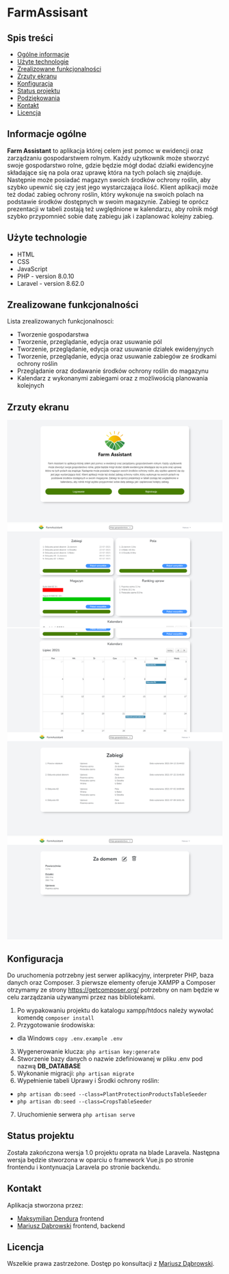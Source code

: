 # FarmAssisant


## Spis treści
* [Ogólne informacje](#informacje-ogólne)
* [Użyte technologie](#użyte-technologie)
* [Zrealizowane funkcjonalności](#zrealizowane-funkcjonalności)
* [Zrzuty ekranu](#screenshots)
* [Konfiguracja](#konfiguracja)
* [Status projektu](#status-projektu)
* [Podziękowania](#podziękowania)
* [Kontakt](#kontakt)
* [Licencja](#licencja)


## Informacje ogólne
<b>Farm Assistant</b> to aplikacja której celem jest pomoc w ewidencji oraz zarządzaniu gospodarstwem rolnym. 
Każdy użytkownik może stworzyć swoje gospodarstwo rolne, gdzie będzie mógł dodać działki ewidencyjne
 składające się na pola oraz uprawę która na tych polach się znajduje.
Następnie może posiadać magazyn swoich środków ochrony roślin, aby szybko upewnić się czy jest jego 
wystarczająca ilość. Klient aplikacji może też dodać zabieg ochrony roślin, który wykonuje na swoich 
polach na podstawie środków dostępnych w swoim magazynie. Zabiegi te oprócz prezentacji w tabeli zostają
 też uwględnione w kalendarzu, aby rolnik mógł szybko przypomnieć sobie datę zabiegu jak i zaplanować 
 kolejny zabieg.


## Użyte technologie
- HTML
- CSS
- JavaScript
- PHP - version 8.0.10
- Laravel - version 8.62.0


## Zrealizowane funkcjonalności
Lista zrealizowanych funkcjonalnosci:
- Tworzenie gospodarstwa
- Tworzenie, przeglądanie, edycja oraz usuwanie pól
- Tworzenie, przeglądanie, edycja oraz usuwanie działek ewidenyjnych
- Tworzenie, przeglądanie, edycja oraz usuwanie zabiegów ze środkami ochrony roślin
- Przeglądanie oraz dodawanie środków ochrony roślin do magazynu
- Kalendarz z wykonanymi zabiegami oraz z możliwością planowania kolejnych

## Zrzuty ekranu
![Okno powitalne](./img/okno-glowne.png)
![Dashboard](./img/home.png)
![Kalendarz](./img/kalendarz.png)
![Lista zabiegów](./img/zabiegi.png)
![Inormacje o polu](./img/pole.png)

## Konfiguracja
Do uruchomenia potrzebny jest serwer aplikacyjny, interpreter PHP, baza danych oraz Composer. 3 pierwsze elementy oferuje XAMPP a Composer otrzymamy ze strony https://getcomposer.org/ 
 potrzebny on nam będzie w celu zarządzania używanymi przez nas bibliotekami.
 1. Po wypakowaniu projektu do katalogu xampp/htdocs należy wywołać komendę 
 `composer install` 
 2. Przygotowanie środowiska:
 - dla Windows `copy .env.example .env`
3. Wygenerowanie klucza:
 `php artisan key:generate`
4. Stworzenie bazy danych o nazwie zdefiniowanej w pliku .env pod nazwą <b>DB_DATABASE</b>
5. Wykonanie migracji: `php artisan migrate`
6. Wypełnienie tabeli Uprawy i Środki ochrony roślin:
- `php artisan db:seed --class=PlantProtectionProductsTableSeeder`
- `php artisan db:seed --class=CropsTableSeeder`
7. Uruchomienie serwera `php artisan serve`

## Status projektu
Została zakończona wersja 1.0 projektu oprata na blade Laravela. Następna wersja będzie stworzona w oparciu o framework Vue.js po stronie frontendu i kontynuacja Laravela po stronie backendu.


## Kontakt
Aplikacja stworzona przez:
- [Maksymilian Dendura](https://github.com/Noniv)  frontend
- [Mariusz Dąbrowski](https://github.com/marioooo0o) frontend, backend  




## Licencja
Wszelkie prawa zastrzeżone. Dostęp po konsultacji z [Mariusz Dąbrowski](https://github.com/marioooo0o).
